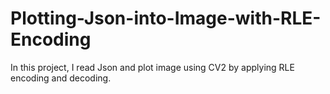 # Plotting-Json-into-Image-with-RLE-Encoding

In this project, I read Json and plot image using CV2 by applying RLE encoding and decoding.
